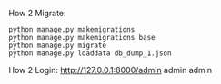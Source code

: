 How 2 Migrate:

```
python manage.py makemigrations
python manage.py makemigrations base
python manage.py migrate
python manage.py loaddata db_dump_1.json
```

How 2 Login:
http://127.0.0.1:8000/admin
admin admin
